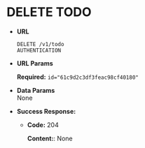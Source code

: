 # DELETE TODO

- **URL**

  `DELETE /v1/todo` <br/>
  `AUTHENTICATION`

- **URL Params**

  **Required:**
  `id="61c9d2c3df3feac98cf40180"`

- **Data Params** <br/>
  None

- **Success Response:**

  - **Code:** 204

    **Content:**: None
